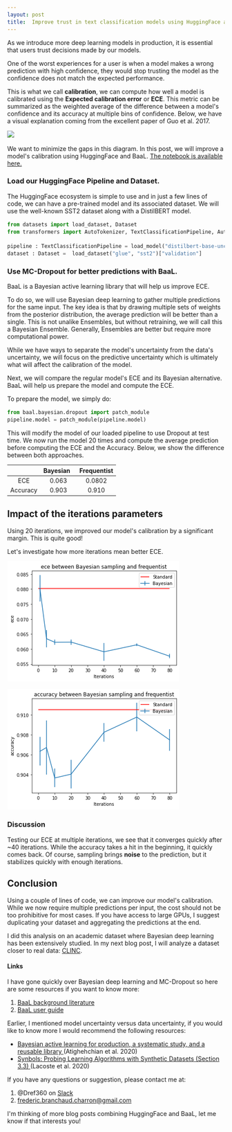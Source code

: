 ```yaml
---
layout: post
title:  Improve trust in text classification models using HuggingFace and BaaL
---
```


As we introduce more deep learning models in production, it is essential that users trust decisions made by our models. 

One of the worst experiences for a user is when a model makes a wrong prediction with high confidence, they would stop trusting the model as the confidence does not match the expected performance.

This is what we call **calibration**, we can compute how well a model is calibrated using the **Expected calibration error** or **ECE**. This metric can be summarized as the weighted average of the difference between a model's confidence and its accuracy at multiple bins of confidence. Below, we have a visual explanation coming from the excellent paper of Guo et al. 2017.

![](https://i.imgur.com/WZCdroM.png)

We want to minimize the gaps in this diagram. In this post, we will improve a model's calibration using HuggingFace and BaaL. [The notebook is available here.](https://gist.github.com/Dref360/6a6fba8066a3346c53daaf6b961cffc5)

### Load our HuggingFace Pipeline and Dataset.

The HuggingFace ecosystem is simple to use and in just a few lines of code, we can have a pre-trained model and its associated dataset. We will use the well-known SST2 dataset along with a DistilBERT model.

```python
from datasets import load_dataset, Dataset
from transformers import AutoTokenizer, TextClassificationPipeline, AutoModelForSequenceClassification

pipeline : TextClassificationPipeline = load_model("distilbert-base-uncased-finetuned-sst-2-english", use_cuda=False)
dataset : Dataset =  load_dataset("glue", "sst2")["validation"]
```

### Use MC-Dropout for better predictions with BaaL.

BaaL is a Bayesian active learning library that will help us improve ECE.

To do so, we will use Bayesian deep learning to gather multiple predictions for the same input. The key idea is that by drawing multiple sets of weights from the posterior distribution, the average prediction will be better than a single. This is not unalike Ensembles, but without retraining, we will call this a Bayesian Ensemble. Generally, Ensembles are better but require more computational power.

While we have ways to separate the model's uncertainty from the data's uncertainty, we will focus on the predictive uncertainty which is ultimately what will affect the calibration of the model.

Next, we will compare the regular model's ECE and its Bayesian alternative. BaaL will help us prepare the model and compute the ECE.

To prepare the model, we simply do:

```python
from baal.bayesian.dropout import patch_module
pipeline.model = patch_module(pipeline.model)
```

This will modify the model of our loaded pipeline to use Dropout at test time.
We now run the model 20 times and compute the average prediction before computing the ECE and the Accuracy. Below, we show the difference between both approaches.


|          | Bayesian &nbsp;| Frequentist |
|:---------:|:-------:|:---------:|
| ECE      | 0.063 | 0.0802 |
| Accuracy | 0.903 | 0.910 |


## Impact of the iterations parameters

Using 20 iterations, we improved our model's calibration by a significant margin. This is quite good!

Let's investigate how more iterations mean better ECE.


    
![png](/images/baal_hf_ece/output_8_0.png)
    

    
![png](/images/baal_hf_ece/output_8_1.png)
    


### Discussion

Testing our ECE at multiple iterations, we see that it converges quickly after ~40 iterations. While the accuracy takes a hit in the beginning, it quickly comes back. Of course, sampling brings **noise** to the prediction, but it stabilizes quickly with enough iterations.



## Conclusion

Using a couple of lines of code, we can improve our model's calibration. While we now require multiple predictions per input, the cost should not be too prohibitive for most cases. If you have access to large GPUs, I suggest duplicating your dataset and aggregating the predictions at the end. 

I did this analysis on an academic dataset where Bayesian deep learning has been extensively studied. In my next blog post, I will analyze a dataset closer to real data: [CLINC](https://github.com/clinc/oos-eval). 

#### Links

I have gone quickly over Bayesian deep learning and MC-Dropout so here are some resources if you want to know more:
1. [BaaL background literature](https://baal.readthedocs.io/en/latest/literature/core-papers.html)
2. [BaaL user guide](https://baal.readthedocs.io/en/latest/user_guide/index.html)


Earlier, I mentioned model uncertainty versus data uncertainty, if you would like to know more I would recommend the following resources:
* [Bayesian active learning for production, a systematic study, and a reusable library
](https://arxiv.org/abs/2006.09916) (Atighehchian et al. 2020)
* [Synbols: Probing Learning Algorithms with Synthetic Datasets (Section 3.3)
](https://nips.cc/virtual/2020/public/poster_0169cf885f882efd795951253db5cdfb.html) (Lacoste et al. 2020)


If you have any questions or suggestion, please contact me at:
1. @Dref360 on [Slack](https://join.slack.com/t/baal-world/shared_invite/zt-z0izhn4y-Jt6Zu5dZaV2rsAS9sdISfg)
2. frederic.branchaud.charron@gmail.com

I'm thinking of more blog posts combining HuggingFace and BaaL, let me know if that interests you!
